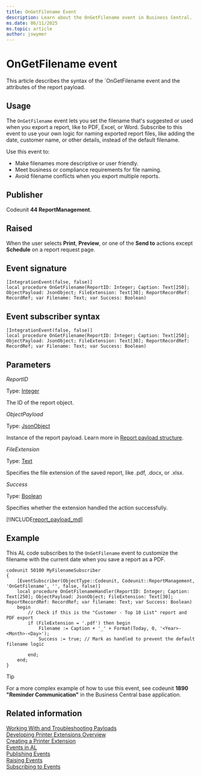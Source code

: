 ```yaml
---
title: OnGetFilename Event
description: Learn about the OnGetFilename event in Business Central.  
ms.date: 06/11/2025
ms.topic: article
author: jswymer
---
```

# OnGetFilename event

This article describes the syntax of the `OnGetFilename event and the attributes of the report payload.

## Usage

The `OnGetFilename` event lets you set the filename that's suggested or used when you export a report, like to PDF, Excel, or Word. Subscribe to this event to use your own logic for naming exported report files, like adding the date, customer name, or other details, instead of the default filename.

Use this event to:

- Make filenames more descriptive or user friendly.
- Meet business or compliance requirements for file naming.
- Avoid filename conflicts when you export multiple reports.

## Publisher

Codeunit **44 ReportManagement**.

## Raised

When the user selects **Print**, **Preview**, or one of the **Send to** actions except **Schedule** on a report request page.

## Event signature

```AL
[IntegrationEvent(false, false)]
local procedure OnGetFilename(ReportID: Integer; Caption: Text[250]; ObjectPayload: JsonObject; FileExtension: Text[30]; ReportRecordRef: RecordRef; var Filename: Text; var Success: Boolean)
```

## Event subscriber syntax

```AL
[IntegrationEvent(false, false)]
local procedure OnGetFilename(ReportID: Integer; Caption: Text[250]; ObjectPayload: JsonObject; FileExtension: Text[30]; ReportRecordRef: RecordRef; var Filename: Text; var Success: Boolean)
```

## Parameters

*ReportID*

Type: [Integer](methods-auto/integer/integer-data-type.md)

The ID of the report object.

*ObjectPayload*

Type: [JsonObject](methods-auto/jsonobject/jsonobject-data-type.md)

Instance of the report payload. Learn more in [Report payload structure](#reportpayload).

*FileExtension*

Type: [Text](methods-auto/text/text-data-type.md)

Specifies the file extension of the saved report, like .pdf, .docx, or .xlsx.

*Success*

Type: [Boolean](methods-auto/boolean/boolean-data-type.md)

Specifies whether the extension handled the action successfully.

[!INCLUDE[report_payload_md](includes/report_payload.md)]

## Example

This AL code subscribes to the `OnGetFilename` event to customize the filename with the current date when you save a report as a PDF.

```AL
codeunit 50100 MyFilenameSubscriber
{
    [EventSubscriber(ObjectType::Codeunit, Codeunit::ReportManagement, 'OnGetFilename', '', false, false)]
    local procedure OnGetFilenameHandler(ReportID: Integer; Caption: Text[250]; ObjectPayload: JsonObject; FileExtension: Text[30]; ReportRecordRef: RecordRef; var filename: Text; var Success: Boolean)
    begin
        // Check if this is the "Customer - Top 10 List" report and PDF export
        if (FileExtension = '.pdf') then begin
            Filename := Caption + '_' + Format(Today, 0, '<Year>-<Month>-<Day>');
            Success := true; // Mark as handled to prevent the default filename logic

        end;
    end;
}
```

> [!TIP]
> For a more complex example of how to use this event, see codeunit **1890 "Reminder Communication"** in the Business Central base application.

## Related information

[Working With and Troubleshooting Payloads](devenv-reports-troubleshoot-printing.md)  
[Developing Printer Extensions Overview](devenv-reports-printing.md)  
[Creating a Printer Extension](devenv-reports-create-printer-extension.md)  
[Events in AL](devenv-events-in-al.md)  
[Publishing Events](devenv-publishing-events.md)  
[Raising Events](devenv-raising-events.md)  
[Subscribing to Events](devenv-subscribing-to-events.md)  
